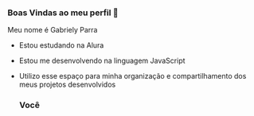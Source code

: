 ### Boas Vindas ao meu perfil 🖤

Meu nome é Gabriely Parra 

- Estou estudando na Alura
- Estou me desenvolvendo na linguagem JavaScript
- Utilizo esse espaço para minha organização e compartilhamento dos meus projetos desenvolvidos

  ### Você 
